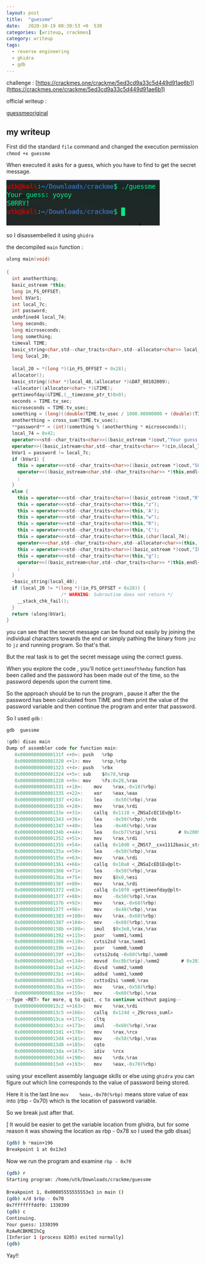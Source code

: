 ```yaml
---
layout: post
title:  "guessme"
date:   2020-10-19 00:30:53 +0  530
categories: [writeup, crackmes]
category: writeup
tags:
  - reverse engineering
  - ghidra
  - gdb
---
```


challenge : [https://crackmes.one/crackme/5ed3cd9a33c5d449d91ae6b1](https://crackmes.one/crackme/5ed3cd9a33c5d449d91ae6b1)

official writeup : 

[guessmeoriginal](https://www.notion.so/guessmeoriginal-7972663e359e49bd9c62bfe48411e396)

## my writeup


First did the standard `file` command and changed the execution permission `chmod +x guessme`

When executed it asks for a guess, which you have to find to get the secret message.

![image](/assets/images/posts/guessme/Untitled.png)

so I disassembelled it using `ghidra`

the decompiled `main` function :

``` cpp
ulong main(void)

{
  int anotherthing;
  basic_ostream *this;
  long in_FS_OFFSET;
  bool bVar1;
  int local_7c;
  int password;
  undefined4 local_74;
  long seconds;
  long microseconds;
  long something;
  timeval TIME;
  basic_string<char,std--char_traits<char>,std--allocator<char>> local_48 [40];
  long local_20;
  
  local_20 = *(long *)(in_FS_OFFSET + 0x28);
  allocator();
  basic_string((char *)local_48,(allocator *)&DAT_00102009);
  ~allocator((allocator<char> *)&TIME);
  gettimeofday(&TIME,(__timezone_ptr_t)0x0);
  seconds = TIME.tv_sec;
  microseconds = TIME.tv_usec;
  something = (long)((double)TIME.tv_usec / 1000.00000000 + (double)(TIME.tv_sec * 1000));
  anotherthing = cross_sum(TIME.tv_usec);
  **password** = (int)(something % (anotherthing * microseconds));
  local_74 = 0x42;
  operator<<<std--char_traits<char>>((basic_ostream *)cout,"Your guess: ");
  operator>>((basic_istream<char,std--char_traits<char>> *)cin,&local_7c);
  bVar1 = password != local_7c;
  if (bVar1) {
    this = operator<<<std--char_traits<char>>((basic_ostream *)cout,"S0RRY!");
    operator<<((basic_ostream<char,std--char_traits<char>> *)this,endl<char,std--char_traits<char>>)
    ;
  }
  else {
    this = operator<<<std--char_traits<char>>((basic_ostream *)cout,"R");
    this = operator<<<std--char_traits<char>>(this,"z");
    this = operator<<<std--char_traits<char>>(this,'A');
    this = operator<<<std--char_traits<char>>(this,"w");
    this = operator<<<std--char_traits<char>>(this,"R");
    this = operator<<<std--char_traits<char>>(this,'C');
    this = operator<<<std--char_traits<char>>(this,(char)local_74);
    operator<<<char,std--char_traits<char>,std--allocator<char>>(this,(basic_string *)local_48);
    this = operator<<<std--char_traits<char>>((basic_ostream *)cout,"IhC");
    this = operator<<<std--char_traits<char>>(this,"g");
    operator<<((basic_ostream<char,std--char_traits<char>> *)this,endl<char,std--char_traits<char>>)
    ;
  }
  ~basic_string(local_48);
  if (local_20 != *(long *)(in_FS_OFFSET + 0x28)) {
                    /* WARNING: Subroutine does not return */
    __stack_chk_fail();
  }
  return (ulong)bVar1;
}
```

you can see  that the secret message can be found out easily by joining the individual characters towards the end or simply pathing the binary from `jnz` to `jz` and running program. So that's  that.

But the real task is to get the secret message using the correct guess.

When you explore the code , you'll notice `gettimeoftheday` function has been called and the password has been made out of the time, so the password depends upon the current time.

So the approach should be to run the program , pause it after the the password has been calculated from TIME and then print the value of the password variable and then continue the program and enter that password.

So I used `gdb` : 

 ```
 gdb  guessme
 ```

``` c
(gdb) disas main
Dump of assembler code for function main:
   0x000000000000131f <+0>:	push   %rbp
   0x0000000000001320 <+1>:	mov    %rsp,%rbp
   0x0000000000001323 <+4>:	push   %rbx
   0x0000000000001324 <+5>:	sub    $0x78,%rsp
   0x0000000000001328 <+9>:	mov    %fs:0x28,%rax
   0x0000000000001331 <+18>:	mov    %rax,-0x18(%rbp)
   0x0000000000001335 <+22>:	xor    %eax,%eax
   0x0000000000001337 <+24>:	lea    -0x50(%rbp),%rax
   0x000000000000133b <+28>:	mov    %rax,%rdi
   0x000000000000133e <+31>:	callq  0x1110 <_ZNSaIcEC1Ev@plt>
   0x0000000000001343 <+36>:	lea    -0x50(%rbp),%rdx
   0x0000000000001347 <+40>:	lea    -0x40(%rbp),%rax
   0x000000000000134b <+44>:	lea    0xcb7(%rip),%rsi        # 0x2009
   0x0000000000001352 <+51>:	mov    %rax,%rdi
   0x0000000000001355 <+54>:	callq  0x10d0 <_ZNSt7__cxx1112basic_stringIcSt11char_traitsIcESaIcEEC1EPKcRKS3_@plt>
   0x000000000000135a <+59>:	lea    -0x50(%rbp),%rax
   0x000000000000135e <+63>:	mov    %rax,%rdi
   0x0000000000001361 <+66>:	callq  0x10a0 <_ZNSaIcED1Ev@plt>
   0x0000000000001366 <+71>:	lea    -0x50(%rbp),%rax
   0x000000000000136a <+75>:	mov    $0x0,%esi
   0x000000000000136f <+80>:	mov    %rax,%rdi
   0x0000000000001372 <+83>:	callq  0x10f0 <gettimeofday@plt>
   0x0000000000001377 <+88>:	mov    -0x50(%rbp),%rax
   0x000000000000137b <+92>:	mov    %rax,-0x68(%rbp)
   0x000000000000137f <+96>:	mov    -0x48(%rbp),%rax
   0x0000000000001383 <+100>:	mov    %rax,-0x60(%rbp)
   0x0000000000001387 <+104>:	mov    -0x68(%rbp),%rax
   0x000000000000138b <+108>:	imul   $0x3e8,%rax,%rax
   0x0000000000001392 <+115>:	pxor   %xmm1,%xmm1
   0x0000000000001396 <+119>:	cvtsi2sd %rax,%xmm1
   0x000000000000139b <+124>:	pxor   %xmm0,%xmm0
   0x000000000000139f <+128>:	cvtsi2sdq -0x60(%rbp),%xmm0
   0x00000000000013a5 <+134>:	movsd  0xc8b(%rip),%xmm2        # 0x2038
   0x00000000000013ad <+142>:	divsd  %xmm2,%xmm0
   0x00000000000013b1 <+146>:	addsd  %xmm1,%xmm0
   0x00000000000013b5 <+150>:	cvttsd2si %xmm0,%rax
   0x00000000000013ba <+155>:	mov    %rax,-0x58(%rbp)
   0x00000000000013be <+159>:	mov    -0x60(%rbp),%rax
--Type <RET> for more, q to quit, c to continue without paging--
   0x00000000000013c2 <+163>:	mov    %rax,%rdi
   0x00000000000013c5 <+166>:	callq  0x124d <_Z9cross_suml>
   0x00000000000013ca <+171>:	cltq   
   0x00000000000013cc <+173>:	imul   -0x60(%rbp),%rax
   0x00000000000013d1 <+178>:	mov    %rax,%rcx
   0x00000000000013d4 <+181>:	mov    -0x58(%rbp),%rax
   0x00000000000013d8 <+185>:	cqto   
   0x00000000000013da <+187>:	idiv   %rcx
   0x00000000000013dd <+190>:	mov    %rdx,%rax
   0x00000000000013e0 <+193>:	mov    %eax,-0x70(%rbp)
```

using your excellent assembly language skills or else using `ghidra` you can figure out which line corresponds to the value of password being stored.

Here it is the last line `mov    %eax,-0x70(%rbp)` means store value of eax into (rbp - 0x70) which is the location of password variable. 

So we break just after that.

[ It would be easier to get the variable location from ghidra, but for some reason it was showing the location as rbp - 0x78 so I used the gdb disas]

``` bash
(gdb) b *main+196
Breakpoint 1 at 0x13e3
```

Now we run the program and examine `rbp - 0x70`

``` bash
(gdb) r
Starting program: /home/utk/Downloads/crackme/guessme 

Breakpoint 1, 0x00005555555553e3 in main ()
(gdb) x/d $rbp - 0x70
0x7fffffffddf0:	1330399
(gdb) c
Continuing.
Your guess: 1330399
RzAwRCBKMEIhCg
[Inferior 1 (process 8205) exited normally]
(gdb)
```

Yay!!
